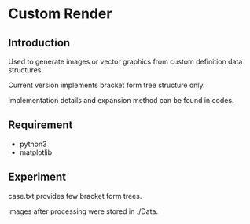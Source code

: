 # Custom Render

## Introduction

Used to generate images or vector graphics from custom definition data structures.

Current version implements bracket form tree structure only.

Implementation details and expansion method can be found in codes.

## Requirement

* python3
* matplotlib

 ## Experiment

case.txt provides few bracket form trees.

images after processing were stored in ./Data.